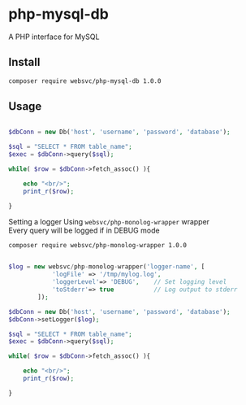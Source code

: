 # php-mysql-db
A PHP interface for MySQL 

## Install

```bash
composer require websvc/php-mysql-db 1.0.0
```


## Usage

```php

$dbConn = new Db('host', 'username', 'password', 'database');

$sql = "SELECT * FROM table_name";
$exec = $dbConn->query($sql);

while( $row = $dbConn->fetch_assoc() ){

    echo "<br/>";
    print_r($row);

}

```


Setting a logger Using `websvc/php-monolog-wrapper` wrapper    
Every query will be logged if in DEBUG mode

```bash
composer require websvc/php-monolog-wrapper 1.0.0
```

```php

$log = new websvc/php-monolog-wrapper('logger-name', [
            'logFile' => '/tmp/mylog.log',
            'loggerLevel'=> 'DEBUG',    // Set logging level
            'toStderr'=> true           // Log output to stderr
        ]);

$dbConn = new Db('host', 'username', 'password', 'database');
$dbConn->setLogger($log);

$sql = "SELECT * FROM table_name";
$exec = $dbConn->query($sql);

while( $row = $dbConn->fetch_assoc() ){

    echo "<br/>";
    print_r($row);

}

```
